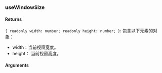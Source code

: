 ### useWindowSize

#### Returns
`{ readonly width: number; readonly height: number; }`: 包含以下元素的对象：
- width：当前视窗宽度。
- height： 当前视窗高度。

#### Arguments
